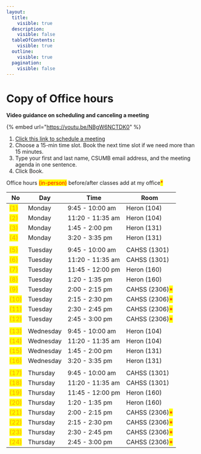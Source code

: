 ```yaml
---
layout:
  title:
    visible: true
  description:
    visible: false
  tableOfContents:
    visible: true
  outline:
    visible: true
  pagination:
    visible: false
---
```


# Copy of Office hours

**Video guidance on scheduling and canceling a meeting**

{% embed url="https://youtu.be/NBgW6NCTDK0" %}

1. [Click this link to schedule a meeting](https://calendar.app.google/e3D97y6FSsQMgcmK8)
2. Choose a 15-min time slot. Book the next time slot if we need more than 15 minutes.
3. Type your first and last name, CSUMB email address, and the meeting agenda in one sentence.
4. Click Book.



Office hours  <mark style="color:red;">(in-person)</mark> before/after classes add at my office<mark style="color:red;">\*</mark>

<table data-full-width="true"><thead><tr><th>No</th><th>Day</th><th>Time</th><th>Room</th></tr></thead><tbody><tr><td> <mark style="color:orange;">(1)</mark></td><td>Monday</td><td>9:45 - 10:00 am</td><td>Heron (104)</td></tr><tr><td> <mark style="color:orange;">(2)</mark></td><td>Monday</td><td>11:20 - 11:35 am</td><td>Heron (104)</td></tr><tr><td> <mark style="color:orange;">(3)</mark></td><td>Monday</td><td>1:45 - 2:00 pm</td><td>Heron (131)</td></tr><tr><td> <mark style="color:orange;">(4)</mark></td><td>Monday</td><td>3:20 - 3:35 pm</td><td>Heron (131)</td></tr><tr><td></td><td></td><td></td><td></td></tr><tr><td> <mark style="color:orange;">(5)</mark></td><td>Tuesday</td><td>9:45 - 10:00 am </td><td>CAHSS (1301)</td></tr><tr><td> <mark style="color:orange;">(6)</mark></td><td>Tuesday</td><td>11:20 - 11:35 am</td><td>CAHSS (1301)</td></tr><tr><td> <mark style="color:orange;">(7)</mark></td><td>Tuesday</td><td>11:45 - 12:00 pm</td><td>Heron (160)</td></tr><tr><td> <mark style="color:orange;">(8)</mark></td><td>Tuesday</td><td>1:20 - 1:35 pm</td><td>Heron (160)</td></tr><tr><td> <mark style="color:orange;">(9)</mark></td><td>Tuesday</td><td>2:00 - 2:15 pm</td><td>CAHSS (2306)<mark style="color:red;">*</mark></td></tr><tr><td> <mark style="color:orange;">(10)</mark></td><td>Tuesday</td><td>2:15 - 2:30 pm </td><td>CAHSS (2306)<mark style="color:red;">*</mark></td></tr><tr><td> <mark style="color:orange;">(11)</mark></td><td>Tuesday</td><td>2:30 - 2:45 pm</td><td>CAHSS (2306)<mark style="color:red;">*</mark></td></tr><tr><td> <mark style="color:orange;">(12)</mark></td><td>Tuesday</td><td>2:45 - 3:00 pm</td><td>CAHSS (2306)<mark style="color:red;">*</mark></td></tr><tr><td></td><td></td><td></td><td></td></tr><tr><td> <mark style="color:orange;">(13)</mark></td><td>Wednesday</td><td>9:45 - 10:00 am</td><td>Heron (104)</td></tr><tr><td> <mark style="color:orange;">(14)</mark></td><td>Wednesday</td><td>11:20 - 11:35 am</td><td>Heron (104)</td></tr><tr><td> <mark style="color:orange;">(15)</mark></td><td>Wednesday</td><td>1:45 - 2:00 pm</td><td>Heron (131)</td></tr><tr><td> <mark style="color:orange;">(16)</mark></td><td>Wednesday</td><td>3:20 - 3:35 pm</td><td>Heron (131)</td></tr><tr><td></td><td></td><td></td><td></td></tr><tr><td> <mark style="color:orange;">(17)</mark></td><td>Thursday</td><td>9:45 - 10:00 am</td><td>CAHSS (1301)</td></tr><tr><td> <mark style="color:orange;">(18)</mark></td><td>Thursday</td><td>11:20 - 11:35 am</td><td>CAHSS (1301)</td></tr><tr><td> <mark style="color:orange;">(19)</mark></td><td>Thursday</td><td>11:45 - 12:00 pm</td><td>Heron (160)</td></tr><tr><td> <mark style="color:orange;">(20)</mark></td><td>Thursday</td><td>1:20 - 1:35 pm</td><td>Heron (160)</td></tr><tr><td> <mark style="color:orange;">(21)</mark></td><td>Thursday</td><td>2:00 - 2:15 pm</td><td>CAHSS (2306)<mark style="color:red;">*</mark></td></tr><tr><td> <mark style="color:orange;">(22)</mark></td><td>Thursday</td><td>2:15 - 2:30 pm</td><td>CAHSS (2306)<mark style="color:red;">*</mark></td></tr><tr><td> <mark style="color:orange;">(23)</mark></td><td>Thursday</td><td>2:30 - 2:45 pm</td><td>CAHSS (2306)<mark style="color:red;">*</mark></td></tr><tr><td> <mark style="color:orange;">(24)</mark></td><td>Thursday</td><td>2:45 - 3:00 pm</td><td>CAHSS (2306)<mark style="color:red;">*</mark></td></tr></tbody></table>

